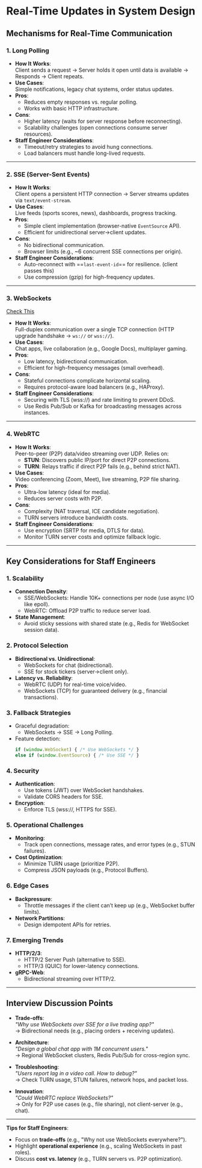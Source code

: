 # Real-Time Updates in System Design

## Mechanisms for Real-Time Communication

### 1. Long Polling
- **How It Works**:  
  Client sends a request → Server holds it open until data is available → Responds → Client repeats.
- **Use Cases**:  
  Simple notifications, legacy chat systems, order status updates.
- **Pros**:  
  - Reduces empty responses vs. regular polling.  
  - Works with basic HTTP infrastructure.  
- **Cons**:  
  - Higher latency (waits for server response before reconnecting).  
  - Scalability challenges (open connections consume server resources).  
- **Staff Engineer Considerations**:  
  - Timeout/retry strategies to avoid hung connections.  
  - Load balancers must handle long-lived requests.  

---

### 2. SSE (Server-Sent Events)
- **How It Works**:  
  Client opens a persistent HTTP connection → Server streams updates via `text/event-stream`.  
- **Use Cases**:  
  Live feeds (sports scores, news), dashboards, progress tracking.  
- **Pros**:  
  - Simple client implementation (browser-native `EventSource` API).  
  - Efficient for unidirectional server→client updates.  
- **Cons**:  
  - No bidirectional communication.  
  - Browser limits (e.g., ~6 concurrent SSE connections per origin).  
- **Staff Engineer Considerations**:  
  - Auto-reconnect with ==`last-event-id`== for resilience.  (client passes this)
  - Use compression (gzip) for high-frequency updates.  

---

### 3. WebSockets

[Check This](redis_pubsub_websockets_chat.md)
- **How It Works**:  
  Full-duplex communication over a single TCP connection (HTTP upgrade handshake → `ws://` or `wss://`).  
- **Use Cases**:  
  Chat apps, live collaboration (e.g., Google Docs), multiplayer gaming.  
- **Pros**:  
  - Low latency, bidirectional communication.  
  - Efficient for high-frequency messages (small overhead).  
- **Cons**:  
  - Stateful connections complicate horizontal scaling.  
  - Requires protocol-aware load balancers (e.g., HAProxy).  
- **Staff Engineer Considerations**:  
  - Securing with TLS (wss://) and rate limiting to prevent DDoS.  
  - Use Redis Pub/Sub or Kafka for broadcasting messages across instances.  

---

### 4. WebRTC
- **How It Works**:  
  Peer-to-peer (P2P) data/video streaming over UDP. Relies on:  
  - **STUN**: Discovers public IP/port for direct P2P connections.  
  - **TURN**: Relays traffic if direct P2P fails (e.g., behind strict NAT).  
- **Use Cases**:  
  Video conferencing (Zoom, Meet), live streaming, P2P file sharing.  
- **Pros**:  
  - Ultra-low latency (ideal for media).  
  - Reduces server costs with P2P.  
- **Cons**:  
  - Complexity (NAT traversal, ICE candidate negotiation).  
  - TURN servers introduce bandwidth costs.  
- **Staff Engineer Considerations**:  
  - Use encryption (SRTP for media, DTLS for data).  
  - Monitor TURN server costs and optimize fallback logic.  

---

## Key Considerations for Staff Engineers

### 1. Scalability
- **Connection Density**:  
  - SSE/WebSockets: Handle 10K+ connections per node (use async I/O like epoll).  
  - WebRTC: Offload P2P traffic to reduce server load.  
- **State Management**:  
  - Avoid sticky sessions with shared state (e.g., Redis for WebSocket session data).  

### 2. Protocol Selection
- **Bidirectional vs. Unidirectional**:  
  - WebSockets for chat (bidirectional).  
  - SSE for stock tickers (server→client only).  
- **Latency vs. Reliability**:  
  - WebRTC (UDP) for real-time voice/video.  
  - WebSockets (TCP) for guaranteed delivery (e.g., financial transactions).  


### 3. Fallback Strategies
- Graceful degradation:  
  - WebSockets → SSE → Long Polling.  
- Feature detection:  
  ```javascript
  if (window.WebSocket) { /* Use WebSockets */ }
  else if (window.EventSource) { /* Use SSE */ }
  ```

### 4. Security
- **Authentication**:  
  - Use tokens (JWT) over WebSocket handshakes.  
  - Validate CORS headers for SSE.  
- **Encryption**:  
  - Enforce TLS (wss://, HTTPS for SSE).  

### 5. Operational Challenges
- **Monitoring**:  
  - Track open connections, message rates, and error types (e.g., STUN failures).  
- **Cost Optimization**:  
  - Minimize TURN usage (prioritize P2P).  
  - Compress JSON payloads (e.g., Protocol Buffers).  

### 6. Edge Cases
- **Backpressure**:  
  - Throttle messages if the client can’t keep up (e.g., WebSocket buffer limits).  
- **Network Partitions**:  
  - Design idempotent APIs for retries.  

### 7. Emerging Trends
- **HTTP/2/3**:  
  - HTTP/2 Server Push (alternative to SSE).  
  - HTTP/3 (QUIC) for lower-latency connections.  
- **gRPC-Web**:  
  - Bidirectional streaming over HTTP/2.  

---

## Interview Discussion Points
- **Trade-offs**:  
  *"Why use WebSockets over SSE for a live trading app?"*  
  → Bidirectional needs (e.g., placing orders + receiving updates).  

- **Architecture**:  
  *"Design a global chat app with 1M concurrent users."*  
  → Regional WebSocket clusters, Redis Pub/Sub for cross-region sync.  

- **Troubleshooting**:  
  *"Users report lag in a video call. How to debug?"*  
  → Check TURN usage, STUN failures, network hops, and packet loss.  

- **Innovation**:  
  *"Could WebRTC replace WebSockets?"*  
  → Only for P2P use cases (e.g., file sharing), not client-server (e.g., chat).  

---

**Tips for Staff Engineers**:  
- Focus on **trade-offs** (e.g., "Why not use WebSockets everywhere?").  
- Highlight **operational experience** (e.g., scaling WebSockets in past roles).  
- Discuss **cost vs. latency** (e.g., TURN servers vs. P2P optimization).  